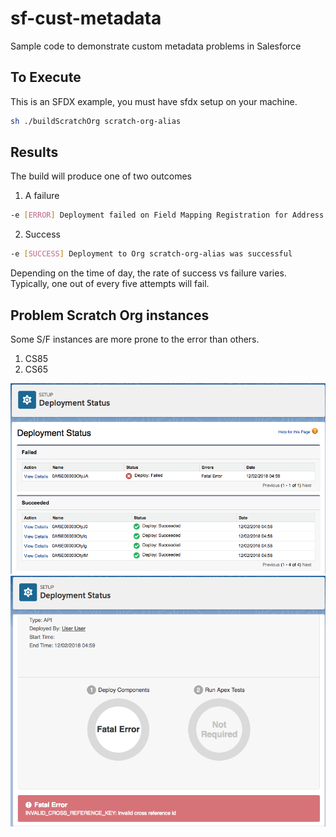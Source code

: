 # sf-cust-metadata
Sample code to demonstrate custom metadata problems in Salesforce

## To Execute
This is an SFDX example, you must have sfdx setup on your machine.

```bash
sh ./buildScratchOrg scratch-org-alias
```

## Results
The build will produce one of two outcomes
1) A failure
```bash
-e [ERROR] Deployment failed on Field Mapping Registration for Address
```
2) Success
```bash
-e [SUCCESS] Deployment to Org scratch-org-alias was successful
```

Depending on the time of day, the rate of success vs failure varies.
Typically, one out of every five attempts will fail.

## Problem Scratch Org instances
Some S/F instances are more prone to the error than others.
1. CS85
2. CS65

![Alt text](/images/deploy_status.png?raw=true "Deploy Status")
![Alt text](/images/deploy_status_view_details.png?raw=true "Deploy Status View Details")
